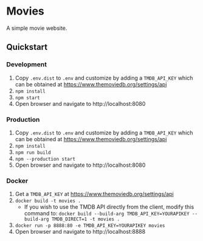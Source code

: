 # Movies
A simple movie website.

## Quickstart

### Development
 1. Copy `.env.dist` to `.env` and customize by adding a `TMDB_API_KEY` which can be obtained at https://www.themoviedb.org/settings/api
 2. `npm install`
 3. `npm start`
 4. Open browser and navigate to http://localhost:8080

### Production
 1. Copy `.env.dist` to `.env` and customize by adding a `TMDB_API_KEY` which can be obtained at https://www.themoviedb.org/settings/api
 2. `npm install`
 3. `npm run build`
 4. `npm --production start`
 5. Open browser and navigate to http://localhost:8080

### Docker
 1. Get a `TMDB_API_KEY` at https://www.themoviedb.org/settings/api
 2. `docker build -t movies .`
    - If you wish to use the TMDB API directly from the client, modify this command to:
      `docker build --build-arg TMDB_API_KEY=YOURAPIKEY --build-arg TMDB_DIRECT=1 -t movies .`
 3. `docker run -p 8888:80 -e TMDB_API_KEY=YOURAPIKEY movies`
 4. Open browser and navigate to http://localhost:8888
